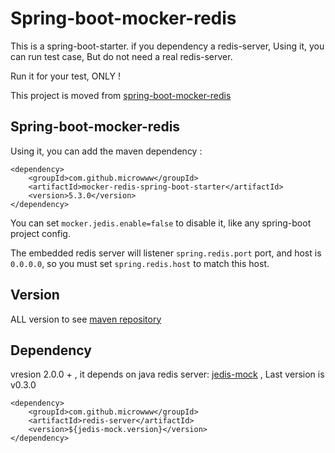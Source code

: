 # Spring-boot-mocker-redis
This is a spring-boot-starter. if you dependency a redis-server, Using it, you can run test case, But do not need a real redis-server.

Run it for your test, ONLY !

This project is moved from [spring-boot-mocker-redis](https://github.com/microwww/spring-boot-mocker-redis)

## Spring-boot-mocker-redis
Using it, you can add the maven dependency :
```
<dependency>
	<groupId>com.github.microwww</groupId>
	<artifactId>mocker-redis-spring-boot-starter</artifactId>
	<version>5.3.0</version>
</dependency>
```

You can set `mocker.jedis.enable=false` to disable it, like any spring-boot project config.

The embedded redis server will listener `spring.redis.port` port, and host is `0.0.0.0`, so you must set `spring.redis.host` to match this host.

## Version
ALL version to see [maven repository](https://mvnrepository.com/artifact/com.github.microwww/mocker-redis-spring-boot-starter)

## Dependency

vresion 2.0.0 + , it depends on java redis server: [jedis-mock](https://github.com/microwww/redis-mock) , Last version is v0.3.0
```
<dependency>
	<groupId>com.github.microwww</groupId>
	<artifactId>redis-server</artifactId>
	<version>${jedis-mock.version}</version>
</dependency>
```
